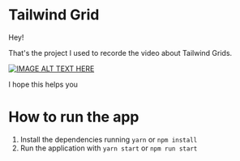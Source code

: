 # Tailwind Grid

Hey!

That's the project I used to recorde the video about Tailwind Grids.

[![IMAGE ALT TEXT HERE](https://img.youtube.com/vi/7xuuQhuMmuA/0.jpg)](https://www.youtube.com/watch?v=7xuuQhuMmuA)

I hope this helps you

# How to run the app

1. Install the dependencies running `yarn` or `npm install`
2. Run the application with `yarn start` or `npm run start`
